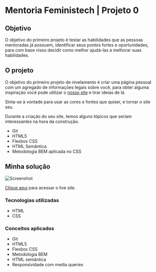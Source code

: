 # Mentoria Feministech | Projeto 0

## Objetivo

O objetivo do primeiro projeto é testar as habilidades que as pessoas mentoradas já possuem, identificar seus pontos fortes e oportunidades, para com base nisso decidir como melhor ajudá-las a melhorar suas habilidades.

## O projeto

O objetivo do primeiro projeto de nivelamento é criar uma página pessoal com um agregado de informações legais sobre você, para obter alguma inspiração você pode utilizar o [nosso site](https://feministech.github.io/) e tirar ideias de lá.

Sinta-se à vontade para usar as cores e fontes que quiser, e tornar o site seu.

Durante a criação do seu site, temos alguns tópicos que seriam interessantes na hora da construção.

- Git
- HTML5
- Flexbox CSS
- HTML Semântica
- Metodologia BEM aplicada no CSS

## Minha solução

![Screenshot](https://i.ibb.co/nsGJYxy/screenshot.png)

[Clique aqui](https://feministech-personal-page.netlify.app/) para acessar o live site.

### Tecnologias utilizadas

- HTML
- CSS

### Conceitos aplicados

- Git
- HTML5
- Flexbox CSS
- Metodologia BEM
- HTML semântica
- Responsividade com media queries
